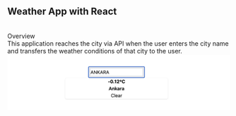 ## Weather App with React
<br/>
Overview <br/>
This application reaches the city via API when the user enters the city name and transfers the weather conditions of that city to the user.
<img src="./app.png">
